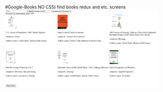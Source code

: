 #Google-Books
NO CSS)
find books
redux and etc.
screens
![images](./screens/Screenshot_6.png?raw=true)

